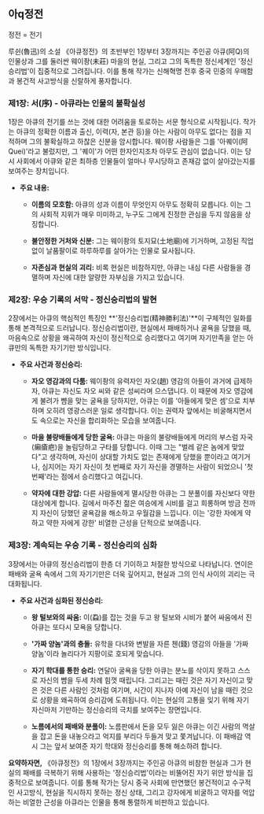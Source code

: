## 아q정전
정전 = 전기 

루쉰(魯迅)의 소설 《아큐정전》의 초반부인 1장부터 3장까지는 주인공 아큐(阿Q)의 인물상과 그를 둘러싼 웨이좡(未莊) 마을의 현실, 그리고 그의 독특한 정신세계인 '정신승리법'이 집중적으로 그려집니다. 이를 통해 작가는 신해혁명 전후 중국 민중의 우매함과 봉건적 사고방식을 신랄하게 풍자합니다.

### 제1장: 서(序) - 아큐라는 인물의 불확실성

1장은 아큐의 전기를 쓰는 것에 대한 어려움을 토로하는 서문 형식으로 시작됩니다. 작가는 아큐의 정확한 이름과 출신, 이력(자, 본관 등)을 아는 사람이 아무도 없다는 점을 지적하며 그의 불확실하고 하찮은 신분을 암시합니다. 웨이좡 사람들은 그를 '아퀘이(阿Quei)'라고 불렀지만, 그 '퀘이'가 어떤 한자인지조차 아무도 관심이 없습니다. 이는 당시 사회에서 아큐와 같은 최하층 인물들이 얼마나 무시당하고 존재감 없이 살아갔는지를 보여주는 장치입니다.

- **주요 내용:**
    
    - **이름의 모호함:** 아큐의 성과 이름이 무엇인지 아무도 정확히 모릅니다. 이는 그의 사회적 지위가 매우 미미하고, 누구도 그에게 진정한 관심을 두지 않음을 상징합니다.
        
    - **불안정한 거처와 신분:** 그는 웨이좡의 토지묘(土地廟)에 기거하며, 고정된 직업 없이 날품팔이로 하루하루를 살아가는 인물로 묘사됩니다.
        
    - **자존심과 현실의 괴리:** 비록 현실은 비참하지만, 아큐는 내심 다른 사람들을 경멸하며 자신에 대한 알량한 자부심을 가지고 있습니다.
        

### 제2장: 우승 기록의 서막 - 정신승리법의 발현

2장에서는 아큐의 핵심적인 특징인 **'정신승리법(精神勝利法)'**이 구체적인 일화를 통해 본격적으로 드러납니다. 정신승리법이란, 현실에서 패배하거나 굴욕을 당했을 때, 마음속으로 상황을 왜곡하여 자신이 정신적으로 승리했다고 여기며 자기만족을 얻는 아큐만의 독특한 자기기만 방식입니다.

- **주요 사건과 정신승리:**
    
    - **자오 영감과의 다툼:** 웨이좡의 유력자인 자오(趙) 영감의 아들이 과거에 급제하자, 아큐는 자신도 자오 씨와 같은 성씨라며 으스댑니다. 이 때문에 자오 영감에게 불려가 뺨을 맞는 굴욕을 당하지만, 아큐는 이를 '아들에게 맞은 셈'으로 치부하며 오히려 영광스러운 일로 생각합니다. 이는 권력자 앞에서는 비굴해지면서도 속으로는 자신을 합리화하는 모습을 보여줍니다.
        
    - **마을 불량배들에게 당한 굴욕:** 아큐는 마을의 불량배들에게 머리의 부스럼 자국(癩瘡疤)을 놀림당하고 구타를 당합니다. 이때 그는 "벌레 같은 놈에게 맞았다"고 생각하며, 자신이 상대할 가치도 없는 존재에게 당했을 뿐이라고 여기거나, 심지어는 자기 자신이 첫 번째로 자기 자신을 경멸하는 사람이 되었으니 '첫 번째'라는 점에서 승리했다고 여깁니다.
        
    - **약자에 대한 강압:** 다른 사람들에게 멸시당한 아큐는 그 분풀이를 자신보다 약한 대상에게 합니다. 길에서 마주친 젊은 여승에게 시비를 걸고 희롱하며 방금 전까지 자신이 당했던 굴욕감을 해소하고 우월감을 느낍니다. 이는 '강한 자에게 약하고 약한 자에게 강한' 비열한 근성을 단적으로 보여줍니다.
        

### 제3장: 계속되는 우승 기록 - 정신승리의 심화

3장에서는 아큐의 정신승리법이 한층 더 기이하고 처절한 방식으로 나타납니다. 연이은 패배와 굴욕 속에서 그의 자기기만은 더욱 깊어지고, 현실과 그의 인식 사이의 괴리는 극대화됩니다.

- **주요 사건과 심화된 정신승리:**
    
    - **왕 털보와의 싸움:** 이(蝨)를 잡는 것을 두고 왕 털보와 시비가 붙어 싸움에서 진 아큐는 또다시 모욕을 당합니다.
        
    - **'가짜 양놈'과의 충돌:** 유학을 다녀와 변발을 자른 첸(錢) 영감의 아들을 '가짜 양놈'이라 놀리다가 지팡이로 호되게 맞습니다.
        
    - **자기 학대를 통한 승리:** 연달아 굴욕을 당한 아큐는 분노를 삭이지 못하고 스스로 자신의 뺨을 두세 차례 힘껏 때립니다. 그리고는 때린 것은 자기 자신이고 맞은 것은 다른 사람인 것처럼 여기며, 시간이 지나자 아예 자신이 남을 때린 것으로 상황을 왜곡하여 승리감에 도취됩니다. 이는 현실의 고통을 잊기 위해 자기 자신마저 기만하는 정신승리의 극치를 보여주는 장면입니다.
        
    - **노름에서의 패배와 분풀이:** 노름판에서 돈을 모두 잃은 아큐는 이긴 사람의 멱살을 잡고 돈을 내놓으라고 억지를 부리다 두들겨 맞고 쫓겨납니다. 이 패배감 역시 그는 앞서 보여준 자기 학대와 정신승리를 통해 해소하려 합니다.
        

**요약하자면,** 《아큐정전》의 1장에서 3장까지는 주인공 아큐의 비참한 현실과 그가 현실의 패배를 극복하기 위해 사용하는 '정신승리법'이라는 비뚤어진 자기 위안 방식을 집중적으로 보여줍니다. 이를 통해 작가는 당시 중국 사회에 만연했던 봉건적이고 수구적인 사고방식, 현실을 직시하지 못하는 정신 상태, 그리고 강자에게 비굴하고 약자를 억압하는 비열한 근성을 아큐라는 인물을 통해 통렬하게 비판하고 있습니다.

